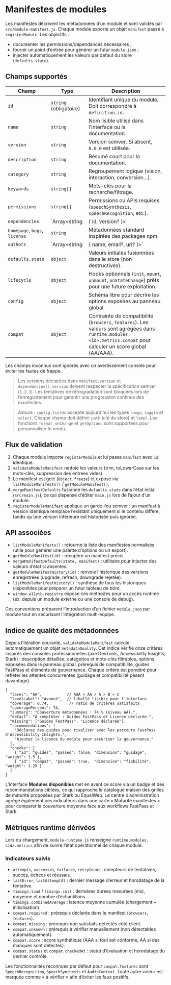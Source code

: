 # Manifestes de modules

Les manifestes décrivent les métadonnées d’un module et sont validés par `src/module-manifest.js`. Chaque module exporte un
objet `manifest` passé à `registerModule`. Les objectifs :

- documenter les permissions/dépendances nécessaires ;
- fournir un point d’entrée pour générer un futur `module.json` ;
- injecter automatiquement les valeurs par défaut du store (`defaults.state`).

## Champs supportés

| Champ | Type | Description |
| --- | --- | --- |
| `id` | `string` (obligatoire) | Identifiant unique du module. Doit correspondre à `definition.id`. |
| `name` | `string` | Nom lisible utilisé dans l’interface ou la documentation. |
| `version` | `string` | Version semver. Si absent, `0.0.0` est utilisée. |
| `description` | `string` | Résumé court pour la documentation. |
| `category` | `string` | Regroupement logique (vision, interaction, conversion…). |
| `keywords` | `string[]` | Mots-clés pour la recherche/filtrage. |
| `permissions` | `string[]` | Permissions ou APIs requises (`speechSynthesis`, `speechRecognition`, etc.). |
| `dependencies` | `Array<string | { id, version? }>` | Dépendances vers d’autres modules. |
| `homepage`, `bugs`, `license` | `string` | Métadonnées standard inspirées des packages npm. |
| `authors` | `Array<string | { name, email?, url? }>` | Liste des personnes responsables. |
| `defaults.state` | `object` | Valeurs initiales fusionnées dans le store (non destructives). |
| `lifecycle` | `object` | Hooks optionnels (`init`, `mount`, `unmount`, `onStateChange`) prêts pour une future exploitation. |
| `config` | `object` | Schéma libre pour décrire les options exposées au panneau global. |
| `compat` | `object` | Contrainte de compatibilité (`browsers`, `features`). Les valeurs sont agrégées dans `runtime.modules.<id>.metrics.compat` pour calculer un score global (AA/AAA). |

Les champs inconnus sont ignorés avec un avertissement console pour éviter les fautes de frappe.

> Les versions déclarées dans `manifest.version` et `dependencies[].version` doivent respecter la spécification semver (`1.2.3`). Les tentatives de rétrogradation sont bloquées lors de l’enregistrement pour garantir une progression continue des manifestes.

> Astuce : `config.fields` accepte aujourd’hui les types `range`, `toggle` et `select`. Chaque champ doit définir `path` (clé du
> store) et `label`. Les fonctions `format`, `onChange` et `getOptions` sont supportées pour personnaliser le rendu.

## Flux de validation

1. Chaque module importe `registerModule` et lui passe `manifest` avec `id` identique.
2. `validateModuleManifest` nettoie les valeurs (trim, toLowerCase sur les mots-clés, suppression des entrées vides).
3. Le manifest est gelé (`Object.freeze`) et exposé via `listModuleManifests()` / `getModuleManifest()`.
4. `mergeManifestDefaults` fusionne les `defaults.state` dans l’état initial (`src/main.js`), ce qui dispense d’éditer `main.js`
   lors de l’ajout d’un module.
5. `registerModuleManifest` applique un garde-fou semver : un manifest à version identique remplace l’existant uniquement si le contenu diffère, tandis qu’une version inférieure est historisée puis ignorée.

## API associées

- `listModuleManifests()` : retourne la liste des manifestes normalisés (utile pour générer une palette d’options ou un export).
- `getModuleManifest(id)` : récupère un manifest précis.
- `mergeManifestDefaults(state, manifest)` : utilitaire pour injecter des valeurs d’état si absentes.
- `getModuleManifestHistory(id)` : renvoie l’historique des versions enregistrées (upgrade, refresh, downgrade rejetée).
- `listModuleManifestHistory()` : synthèse de tous les historiques disponibles pour préparer un futur tableau de bord.
- `window.a11ytb.registry` expose ces méthodes pour un accès runtime (ex. depuis un module externe ou une console de debug).

Ces conventions préparent l’introduction d’un fichier `module.json` par module tout en sécurisant l’intégration multi-équipe.

## Indice de qualité des métadonnées

Depuis l’itération courante, `validateModuleManifest` calcule automatiquement un objet `metadataQuality`. Cet indice vérifie onze
critères inspirés des consoles professionnelles (axe DevTools, Accessibility Insights, Stark) : description détaillée, catégories
et mots-clés filtrables, options exposées dans le panneau global, prérequis de compatibilité, guides FastPass et éléments de
gouvernance. Chaque critère est pondéré pour refléter les attentes concurrentes (guidage et compatibilité pèsent davantage).

```jsonc
{
  "level": "AA",           // AAA > AA > A > B > C
  "levelLabel": "Avancé",  // libellé lisible pour l’interface
  "coverage": 0.74,         // ratio de critères satisfaits
  "coveragePercent": 74,
  "summary": "Couverture métadonnées : 74 % (niveau AA).",
  "detail": "À compléter : Guides FastPass et Licence déclarée.",
  "missing": ["Guides FastPass", "Licence déclarée"],
  "recommendations": [
    "Déclarez des guides pour rivaliser avec les parcours FastPass d’Accessibility Insights.",
    "Ajoutez la licence du module pour sécuriser la gouvernance."
  ],
  "checks": [
    { "id": "guides", "passed": false, "dimension": "guidage", "weight": 1.5 },
    { "id": "compat", "passed": true,  "dimension": "fiabilité", "weight": 1.25 }
  ]
}
```

L’interface **Modules disponibles** met en avant ce score via un badge et des recommandations ciblées, ce qui rapproche le
catalogue maison des grilles de maturité proposées par Stark ou EqualWeb. Le centre d’administration agrège également ces
indicateurs dans une carte « Maturité manifestes » pour comparer la couverture moyenne face aux workflows FastPass et Stark.

## Métriques runtime dérivées

Lors du chargement, `module-runtime.js` renseigne `runtime.modules.<id>.metrics` afin de suivre l’état opérationnel de chaque module.

### Indicateurs suivis

- `attempts`, `successes`, `failures`, `retryCount` : compteurs de tentatives, succès, échecs et réessais.
- `lastError`, `lastAttemptAt` : dernier message d’erreur et horodatage de la tentative.
- `timings.load` / `timings.init` : dernières durées mesurées (ms), moyenne et nombre d’échantillons.
- `timings.combinedAverage` : latence moyenne cumulée (chargement + initialisation).
- `compat.required` : prérequis déclarés dans le manifest (`browsers`, `features`).
- `compat.missing` : prérequis non satisfaits détectés côté client.
- `compat.unknown` : prérequis à vérifier manuellement (non détectables automatiquement).
- `compat.score` : score synthétique (AAA si tout est conforme, AA si des manques sont détectés).
- `compat.status` et `compat.checkedAt` : statut d’évaluation et horodatage du dernier contrôle.

Les fonctionnalités reconnues par défaut pour `compat.features` sont `SpeechRecognition`, `SpeechSynthesis` et `AudioContext`. Toute autre valeur est marquée comme « à vérifier » afin d’éviter les faux positifs.

